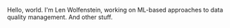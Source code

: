 Hello, world. I'm Len Wolfenstein, working on ML-based approaches to data quality management. And other stuff.
